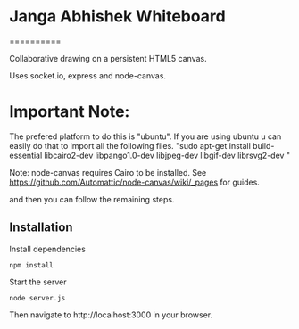 # Janga Abhishek Whiteboard
==========

Collaborative drawing on a persistent HTML5 canvas.

Uses socket.io, express and node-canvas.

# Important Note:
The prefered platform to do this is "ubuntu". If you are using ubuntu u can easily do that to import all the following files.
 "sudo apt-get install build-essential libcairo2-dev libpango1.0-dev libjpeg-dev libgif-dev librsvg2-dev "


Note: node-canvas requires Cairo to be installed. See https://github.com/Automattic/node-canvas/wiki/_pages for guides.


and then you can follow the remaining steps.


Installation
------------
Install dependencies

    npm install
    
Start the server

    node server.js
  
Then navigate to http://localhost:3000 in your browser.

